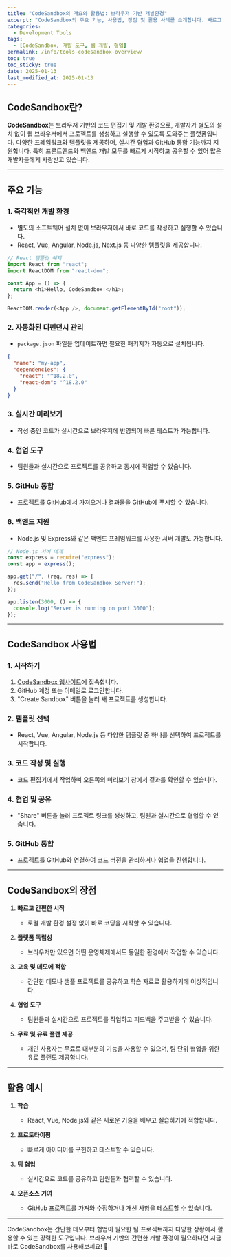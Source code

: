 ```yaml
---
title: "CodeSandbox의 개요와 활용법: 브라우저 기반 개발환경"
excerpt: "CodeSandbox의 주요 기능, 사용법, 장점 및 활용 사례를 소개합니다. 빠르고 간편한 웹 기반 개발환경을 만나보세요."
categories:
  - Development Tools
tags:
  - [CodeSandbox, 개발 도구, 웹 개발, 협업]
permalink: /info/tools-codesandbox-overview/
toc: true
toc_sticky: true
date: 2025-01-13
last_modified_at: 2025-01-13
---
```


## CodeSandbox란?

**CodeSandbox**는 브라우저 기반의 코드 편집기 및 개발 환경으로, 개발자가 별도의 설치 없이 웹 브라우저에서 프로젝트를 생성하고 실행할 수 있도록 도와주는 플랫폼입니다. 다양한 프레임워크와 템플릿을 제공하며, 실시간 협업과 GitHub 통합 기능까지 지원합니다. 특히 프론트엔드와 백엔드 개발 모두를 빠르게 시작하고 공유할 수 있어 많은 개발자들에게 사랑받고 있습니다.

---

## 주요 기능

### 1. **즉각적인 개발 환경**
- 별도의 소프트웨어 설치 없이 브라우저에서 바로 코드를 작성하고 실행할 수 있습니다.
- React, Vue, Angular, Node.js, Next.js 등 다양한 템플릿을 제공합니다.

```javascript
// React 템플릿 예제
import React from "react";
import ReactDOM from "react-dom";

const App = () => {
  return <h1>Hello, CodeSandbox!</h1>;
};

ReactDOM.render(<App />, document.getElementById("root"));
```

### 2. **자동화된 디펜던시 관리**
- `package.json` 파일을 업데이트하면 필요한 패키지가 자동으로 설치됩니다.

```json
{
  "name": "my-app",
  "dependencies": {
    "react": "^18.2.0",
    "react-dom": "^18.2.0"
  }
}
```

### 3. **실시간 미리보기**
- 작성 중인 코드가 실시간으로 브라우저에 반영되어 빠른 테스트가 가능합니다.

### 4. **협업 도구**
- 팀원들과 실시간으로 프로젝트를 공유하고 동시에 작업할 수 있습니다.

### 5. **GitHub 통합**
- 프로젝트를 GitHub에서 가져오거나 결과물을 GitHub에 푸시할 수 있습니다.

### 6. **백엔드 지원**
- Node.js 및 Express와 같은 백엔드 프레임워크를 사용한 서버 개발도 가능합니다.

```javascript
// Node.js 서버 예제
const express = require("express");
const app = express();

app.get("/", (req, res) => {
  res.send("Hello from CodeSandbox Server!");
});

app.listen(3000, () => {
  console.log("Server is running on port 3000");
});
```

---

## CodeSandbox 사용법

### 1. **시작하기**
1. [CodeSandbox 웹사이트](https://codesandbox.io)에 접속합니다.
2. GitHub 계정 또는 이메일로 로그인합니다.
3. "Create Sandbox" 버튼을 눌러 새 프로젝트를 생성합니다.

### 2. **템플릿 선택**
- React, Vue, Angular, Node.js 등 다양한 템플릿 중 하나를 선택하여 프로젝트를 시작합니다.

### 3. **코드 작성 및 실행**
- 코드 편집기에서 작업하며 오른쪽의 미리보기 창에서 결과를 확인할 수 있습니다.

### 4. **협업 및 공유**
- "Share" 버튼을 눌러 프로젝트 링크를 생성하고, 팀원과 실시간으로 협업할 수 있습니다.

### 5. **GitHub 통합**
- 프로젝트를 GitHub와 연결하여 코드 버전을 관리하거나 협업을 진행합니다.

---

## CodeSandbox의 장점

1. **빠르고 간편한 시작**
   - 로컬 개발 환경 설정 없이 바로 코딩을 시작할 수 있습니다.

2. **플랫폼 독립성**
   - 브라우저만 있으면 어떤 운영체제에서도 동일한 환경에서 작업할 수 있습니다.

3. **교육 및 데모에 적합**
   - 간단한 데모나 샘플 프로젝트를 공유하고 학습 자료로 활용하기에 이상적입니다.

4. **협업 도구**
   - 팀원들과 실시간으로 프로젝트를 작업하고 피드백을 주고받을 수 있습니다.

5. **무료 및 유료 플랜 제공**
   - 개인 사용자는 무료로 대부분의 기능을 사용할 수 있으며, 팀 단위 협업을 위한 유료 플랜도 제공합니다.

---

## 활용 예시

1. **학습**
   - React, Vue, Node.js와 같은 새로운 기술을 배우고 실습하기에 적합합니다.

2. **프로토타이핑**
   - 빠르게 아이디어를 구현하고 테스트할 수 있습니다.

3. **팀 협업**
   - 실시간으로 코드를 공유하고 팀원들과 협력할 수 있습니다.

4. **오픈소스 기여**
   - GitHub 프로젝트를 가져와 수정하거나 개선 사항을 테스트할 수 있습니다.

---

CodeSandbox는 간단한 데모부터 협업이 필요한 팀 프로젝트까지 다양한 상황에서 활용할 수 있는 강력한 도구입니다. 브라우저 기반의 간편한 개발 환경이 필요하다면 지금 바로 CodeSandbox를 사용해보세요! 🚀

